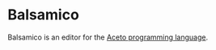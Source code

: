 # Balsamico

Balsamico is an editor for the [Aceto programming language](https://github.com/aceto/aceto).
